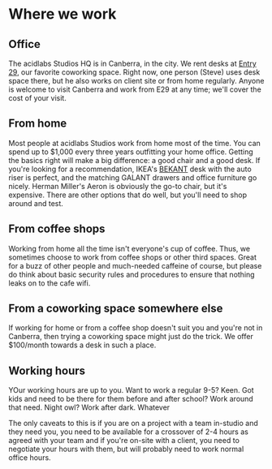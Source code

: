 # Where we work

## Office

The acidlabs Studios HQ is in Canberra, in the city. We rent desks at [Entry 29](http://entry29.org.au/), our favorite coworking space. Right now, one person (Steve) uses desk space there, but he also works on client site or from home regularly. Anyone is welcome to visit Canberra and work from E29 at any time; we'll cover the cost of your visit.

## From home

Most people at acidlabs Studios work from home most of the time. You can spend up to $1,000 every three years outfitting your home office. Getting the basics right will make a big difference: a good chair and a good desk.
If you're looking for a recommendation, IKEA's [BEKANT](http://www.ikea.com/au/en/catalog/categories/departments/workspaces/18960/) desk with the auto riser is perfect, and the matching GALANT drawers and office furniture go nicely. Herman Miller's Aeron is obviously the go-to chair, but it's expensive. There are other options that do well, but you'll need to shop around and test.

## From coffee shops

Working from home all the time isn't everyone's cup of coffee. Thus, we sometimes choose to work from coffee shops or other third spaces. Great for a buzz of other people and much-needed caffeine of course, but please do think about basic security rules and procedures to ensure that nothing leaks on to the cafe wifi.

## From a coworking space somewhere else

If working for home or from a coffee shop doesn't suit you and you're not in Canberra, then trying a coworking space might just do the trick. We offer $100/month towards a desk in such a place.

## Working hours

YOur working hours are up to you. Want to work a regular 9-5? Keen. Got kids and need to be there for them before and after school? Work around that need. Night owl? Work after dark. Whatever

The only caveats to this is if you are on a project with a team in-studio and they need you, you need to be available for a crossover of 2-4 hours as agreed with your team and if you're on-site with a client, you need to negotiate your hours with them, but will probably need to work normal office hours.
